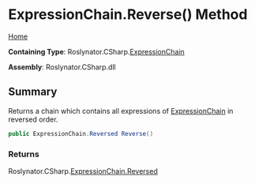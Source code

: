 # ExpressionChain\.Reverse\(\) Method

[Home](../../../../README.md)

**Containing Type**: Roslynator\.CSharp\.[ExpressionChain](../README.md)

**Assembly**: Roslynator\.CSharp\.dll

## Summary

Returns a chain which contains all expressions of [ExpressionChain](../README.md) in reversed order\.

```csharp
public ExpressionChain.Reversed Reverse()
```

### Returns

Roslynator\.CSharp\.[ExpressionChain.Reversed](../Reversed/README.md)

